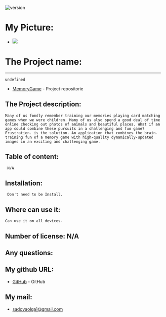 
   ![version](https://img.shields.io/badge/version-1.2.3-blue)
    
   # My Picture:
   * <a href="https://opencollective.com/shields/sponsor/0/website" target="_blank"><img src="https://avatars3.githubusercontent.com/u/57731190?s=460&u=79ce5852142b8ff112013203ba0481c3fa549f18&v=4"></a>
   # The Project name: 
   ********
    undefined
   * [MemoryGame](https://github.com/OlgaSadova/MemoryGame) - Project repositorie
   ## The Project description: 
    Many of us fondly remember training our memories playing card matching games when we were children. Many of us also spend a good deal of time online checking out photos of animals and beautiful places. What if an app could combine these pursuits in a challenging and fun game? Frustration. is the solution. An application that combines the brain-training fun of a memory game with high-quality dynamically-updated images in an exciting and challenging game. 
    
   ## Table of content:
     N/A
   ## Installation:
     Don't need to be Install.
   ## Where can use it: 
    Can use it on all devices.
   ## Number of license: N/A 

   ## Any questions: 
  
   ## My github URL:
   * [GitHub](https://github.com/OlgaSadova) - GitHub

   ## My mail:
   * <sadovaolga1@gmail.com>